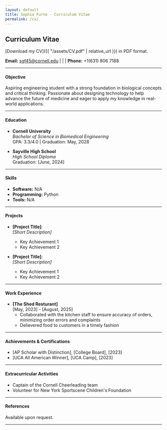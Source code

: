 ```yaml
---
layout: default
title: Sophia Furno - Curriculum Vitae
permalink: /cv/
---
```

## Curriculum Vitae

[Download my CV]({{ "/assets/CV.pdf" | relative_url }}) in PDF format.


**Email:** [sgf45@cornell.edu](mailto:netID@cornell.edu) | | | **Phone:** +1(631) 806 7188

---

#### Objective
Aspiring engineering student with a strong foundation in biological concepts and critical thinking. Passionate about designing technology to help advance the future of medicine and eager to apply my knowledge in real-world applications.

---

#### Education
- **Cornell University**  
  *Bachelor of Science in Biomedical Engineering*  
  GPA: 3.3/4.0 | Graduation: May, 2028

- **Sayville High School**  
  *High School Diploma*  
  Graduation: [June, 2024]

---

#### Skills
- **Software:** N/A
- **Programming:** Python  
- **Tools:** N/A

---

#### Projects
- **[Project Title]**:  
  *[Short Description]*  
  - Key Achievement 1  
  - Key Achievement 2  

- **[Project Title]**:  
  *[Short Description]*  
  - Key Achievement 1  
  - Key Achievement 2  

---

#### Work Experience
- **[The Shed Resturant]**  
  [May, 2023] - [August, 2025]  
  - Collaborated with the kitchen staff to ensure accuracy of orders, minimizing order errors and complaints
  - Delievered food to customers in a timely fashion 

---

#### Achievements & Certifications
- [AP Scholar with Distinction], [College Board], [2023]  
- [UCA All American Winner], [UCA Camp], [2023]  

---

#### Extracurricular Activities
- Captain of the Cornell Cheerleading team  
- Volunteer for New York Sportscene Children's Foundation  

---

#### References
Available upon request.

---
